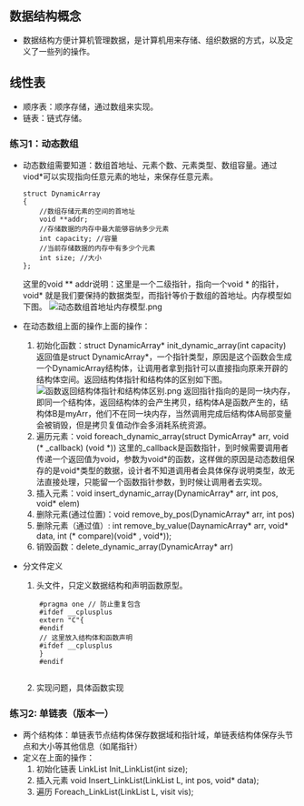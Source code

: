 ## 数据结构概念

* 数据结构方便计算机管理数据，是计算机用来存储、组织数据的方式，以及定义了一些列的操作。

## 线性表
* 顺序表：顺序存储，通过数组来实现。
* 链表：链式存储。

### 练习1：动态数组

- 动态数组需要知道：数组首地址、元素个数、元素类型、数组容量。通过viod*可以实现指向任意元素的地址，来保存任意元素。

	```
	struct DynamicArray
	{
		//数组存储元素的空间的首地址
		void **addr;
		//存储数据的内存中最大能够容纳多少元素
		int capacity; //容量
		//当前存储数据的内存中有多少个元素
		int size; //大小
	};
	```
	这里的void ** addr说明：这里是一个二级指针，指向一个void * 的指针，void* 就是我们要保持的数据类型，而指针等价于数组的首地址。内存模型如下图。
	![动态数组首地址内存模型.png](https://i.loli.net/2019/10/30/yPdwVA8MxQ7ojLp.png)
- 在动态数组上面的操作上面的操作：
	1. 初始化函数：struct DynamicArray* init_dynamic_array(int capacity) 返回值是struct DynamicArray*，一个指针类型，原因是这个函数会生成一个DynamicArray结构体，让调用者拿到指针可以直接指向原来开辟的结构体空间。返回结构体指针和结构体的区别如下图。
	![函数返回结构体指针和结构体区别.png](https://i.loli.net/2019/10/30/bNRHmteUG87xijq.png)
	返回指针指向的是同一块内存，即同一个结构体，返回结构体的会产生拷贝，结构体A是函数产生的，结构体B是myArr，他们不在同一块内存，当然调用完成后结构体A局部变量会被销毁，但是拷贝复值动作会多消耗系统资源。
	2. 遍历元素：void foreach\_dynamic\_array(struct DymicArray\* arr, void (\* \_callback) (void \*)) 这里的\_callback是函数指针，到时候需要调用者传递一个返回值为void，参数为void\*的函数，这样做的原因是动态数组保存的是void\*类型的数据，设计者不知道调用者会具体保存说明类型，故无法直接处理，只能留一个函数指针参数，到时候让调用者去实现。
	3. 插入元素：void insert\_dynamic\_array(DynamicArray\* arr, int pos, void\* elem)
	4. 删除元素(通过位置)：void remove\_by\_pos(DynamicArray\* arr, int pos)
	5. 删除元素（通过值）: int remove\_by\_value(DaynamicArray\* arr, void\* data, int (\* compare)(void\* , void\*));
	6. 销毁函数：delete\_dynamic\_array(DynamicArray\* arr)
- 分文件定义
	1. 头文件，只定义数据结构和声明函数原型。
	
	```
		#pragma one // 防止重复包含
		#ifdef __cplusplus
		extern "C"{
		#endif
		// 这里放入结构体和函数声明
		#ifdef __cplusplus
		}
		#endif
		
	```
	
	2. 实现问题，具体函数实现
		
### 练习2: 单链表（版本一）
- 两个结构体：单链表节点结构体保存数据域和指针域，单链表结构体保存头节点和大小等其他信息（如尾指针）
- 定义在上面的操作：
	1. 初始化链表 LinkList Init_LinkList(int size);
	2. 插入元素 void Insert_LinkList(LinkList L, int pos, void* data);
	3. 遍历 Foreach_LinkList(LinkList L, visit vis);
